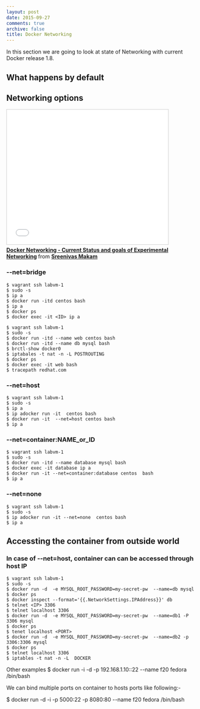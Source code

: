 ```yaml
---
layout: post
date: 2015-09-27
comments: true
archive: false
title: Docker Networking
---
```


In this section we are going to look at state of Networking with current Docker release 1.8. 

## What happens by default
<script type="text/javascript" src="https://asciinema.org/a/26765.js" id="asciicast-26765" data-size="small" async></script>


## Networking options

<iframe src="//www.slideshare.net/slideshow/embed_code/key/wiDeE3NzpScr4y?startSlide=8" width="425" height="355" frameborder="0" marginwidth="0" marginheight="0" scrolling="no" style="border:1px solid #CCC; border-width:1px; margin-bottom:5px; max-width: 100%;" allowfullscreen> </iframe> <div style="margin-bottom:5px"> <strong> <a href="//www.slideshare.net/SreenivasMakam/docker-networking-current-status-and-goals-of-experimental-networking/8" title="Docker Networking - Current Status and goals of Experimental Networking" target="_blank">Docker Networking - Current Status and goals of Experimental Networking</a> </strong> from <strong><a href="//www.slideshare.net/SreenivasMakam" target="_blank">Sreenivas Makam</a></strong> </div>

### --net=bridge
~~~
$ vagrant ssh labvm-1
$ sudo -s
$ ip a
$ docker run -itd centos bash
$ ip a
$ docker ps
$ docker exec -it <ID> ip a
~~~

<script type="text/javascript" src="https://asciinema.org/a/26873.js" id="asciicast-26873" async></script>
~~~
$ vagrant ssh labvm-1
$ sudo -s
$ docker run -itd --name web centos bash
$ docker run -itd --name db mysql bash
$ brctl-show docker0
$ iptabales -t nat -n -L POSTROUTING
$ docker ps
$ docker exec -it web bash
$ tracepath redhat.com
~~~


### --net=host
<script type="text/javascript" src="https://asciinema.org/a/26811.js" id="asciicast-26811" async></script>

~~~
$ vagrant ssh labvm-1
$ sudo -s
$ ip a
$ ip adocker run -it  centos bash
$ docker run -it  --net=host centos bash
$ ip a
~~~

### --net=container:NAME_or_ID
<script type="text/javascript" src="https://asciinema.org/a/26813.js" id="asciicast-26813" async></script>

~~~
$ vagrant ssh labvm-1
$ sudo -s
$ docker run -itd --name database mysql bash
$ docker exec -it database ip a
$ docker run -it --net=container:database centos  bash
$ ip a
~~~


### --net=none
<script type="text/javascript" src="https://asciinema.org/a/26814.js" id="asciicast-26814" async></script>

~~~
$ vagrant ssh labvm-1
$ sudo -s
$ ip adocker run -it --net=none  centos bash
$ ip a
~~~


## Accessting the container from outside world 
### In case of --net=host, container can can be accessed through host IP

<script type="text/javascript" src="https://asciinema.org/a/26922.js" id="asciicast-26922" async></script>

~~~
$ vagrant ssh labvm-1
$ sudo -s
$ docker run -d  -e MYSQL_ROOT_PASSWORD=my-secret-pw  --name=db mysql
$ docker ps
$ docker inspect --format='{{.NetworkSettings.IPAddress}}' db
$ telnet <IP> 3306
$ telnet localhost 3306
$ docker run -d  -e MYSQL_ROOT_PASSWORD=my-secret-pw  --name=db1 -P 3306 mysql
$ docker ps 
$ tenet localhost <PORT>
$ docker run -d  -e MYSQL_ROOT_PASSWORD=my-secret-pw  --name=db2 -p 3306:3306 mysql
$ docker ps
$ telnet localhost 3306
$ iptables -t nat -n -L  DOCKER
~~~


Other examples
$ docker run -i -d -p 192.168.1.10::22 --name f20 fedora /bin/bash

We can  bind multiple ports on container to hosts ports like following:-

$  docker run -d -i -p 5000:22 -p 8080:80 --name f20 fedora /bin/bash
